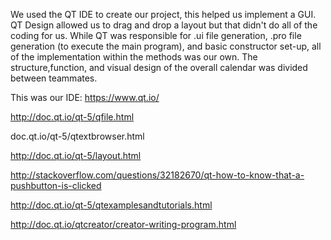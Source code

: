 We used the QT IDE to create our project, this helped us implement a GUI. QT Design allowed us to
drag and drop a layout but that didn't do all of the coding for us. While QT was responsible for 
.ui file generation, .pro file generation (to execute the main program), and basic constructor
set-up, all of the implementation within the methods was our own. The structure,function, and 
visual design of the overall calendar was divided between teammates.

This was our IDE: https://www.qt.io/

http://doc.qt.io/qt-5/qfile.html

doc.qt.io/qt-5/qtextbrowser.html

http://doc.qt.io/qt-5/layout.html

http://stackoverflow.com/questions/32182670/qt-how-to-know-that-a-pushbutton-is-clicked

http://doc.qt.io/qt-5/qtexamplesandtutorials.html

http://doc.qt.io/qtcreator/creator-writing-program.html